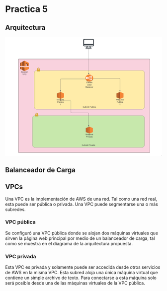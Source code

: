 # Practica 5
## Arquitectura
![image](images/arquitectura.png)

## Balanceador de Carga

## VPCs
Una VPC es la implementación de AWS de una red. Tal como una red real, esta puede ser pública o privada. Una VPC puede segmentarse
una o más subredes.

### VPC pública
Se configuró una VPC pública donde se alojan dos máquinas virtuales que sirven la página web principal por medio de un balanceador
de carga, tal como se muestra en el diagrama de la arquitectura propuesta.

### VPC privada
Esta VPC es privada y solamente puede ser accedida desde otros servicios de AWS en la misma VPC. Esta subred aloja una única máquina
virtual que contiene un simple archivo de texto. Para conectarse a esta máquina solo será posible desde una de las máquinas virtuales
de la VPC pública.
